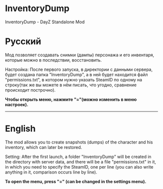 # InventoryDump
InventoryDump - DayZ Standalone Mod

# Русский
Мод позволяет создавать снимки (дампы) персонажа и его инвентаря, которые можно в последствии, восстановить.

Настройка:
После первого запуска, в директории с данными сервера, будет создана папка "InventoryDump", а в ней будет находится файл "permissions.txt", в котором нужно указать SteamID по одному на строку(так же вы можете в нём писать, что угодно, сравнение происходит построчно).

**Чтобы открыть меню, нажмите "="(можно изменить в меню настроек).**

-----------------------------------------------------------------
# English

The mod allows you to create snapshots (dumps) of the character and his inventory, which can later be restored.

Setting:
After the first launch, a folder "InventoryDump" will be created in the directory with server data, and there will be a file "permissions.txt" in it, in which you need to specify the SteamID, one per line (you can also write anything in it, comparison occurs line by line).

**To open the menu, press "=" (can be changed in the settings menu).**
